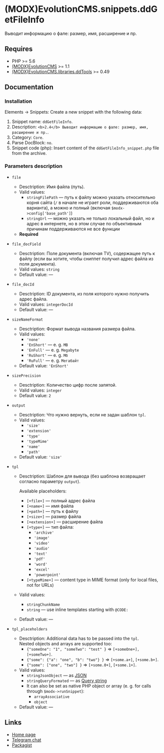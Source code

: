 # (MODX)EvolutionCMS.snippets.ddGetFileInfo

Выводит информацию о фале: размер, имя, расширение и пр.


## Requires
* PHP >= 5.6
* [(MODX)EvolutionCMS](https://github.com/evolution-cms/evolution) >= 1.1
* [(MODX)EvolutionCMS.libraries.ddTools](https://code.divandesign.biz/modx/ddtools) >= 0.49


## Documentation


### Installation

Elements → Snippets: Create a new snippet with the following data:
1. Snippet name: `ddGetFileInfo`.
2. Description: `<b>2.4</b> Выводит информацию о фале: размер, имя, расширение и пр.`.
3. Category: `Core`.
4. Parse DocBlock: `no`.
5. Snippet code (php): Insert content of the `ddGetFileInfo_snippet.php` file from the archive.


### Parameters description

* `file`
	* Desctription: Имя файла (путь).
	* Valid values:
		* `stringFilePath` — путь к файлу можно указать относительно корня сайта (`/` в начале не играет роли, поддерживаются оба варианта), а можно и полный (включая `$modx->config['base_path']`)
		* `stringUrl` — можно указать не только локальный файл, но и адрес в интернете, но в этом случае по объективным причинам поддерживаются не все функции
	* **Required**
	
* `file_docField`
	* Desctription: Поле документа (включая TV), содержащее путь к файлу (если вы хотите, чтобы сниппет получил адрес файла из поля документа).
	* Valid values: `string`
	* Default value: —
	
* `file_docId`
	* Desctription: ID документа, из поля которого нужно получить адрес файла.
	* Valid values: `integerDocId`
	* Default value: —
	
* `sizeNameFormat`
	* Desctription: Формат вывода названия размера файла.
	* Valid values:
		* `'none'`
		* `'EnShort'` — e. g. `MB`
		* `'EnFull'` — e. g. `Megabyte`
		* `'RuShort'` — e. g. `Мб`
		* `'RuFull'` — e. g. `Мегабайт`
	* Default value: `'EnShort'`
	
* `sizePrecision`
	* Desctription: Количество цифр после запятой.
	* Valid values: `integer`
	* Default value: `2`
	
* `output`
	* Desctription: Что нужно вернуть, если не задан шаблон `tpl`.
	* Valid values:
		* `'size'`
		* `'extension'`
		* `'type'`
		* `'typeMime'`
		* `'name'`
		* `'path'`
	* Default value: `'size'`
	
* `tpl`
	* Desctription: Шаблон для вывода (без шаблона возвращает согласно параметру `output`).
		
		Available placeholders:
		* `[+file+]` — полный адрес файла
		* `[+name+]` — имя файла
		* `[+path+]` — путь к файлу
		* `[+size+]` — размер файла
		* `[+extension+]` — расширение файла
		* `[+type+]` — тип файла:
			* `'archive'`
			* `'image'`
			* `'video'`
			* `'audio'`
			* `'text'`
			* `'pdf'`
			* `'word'`
			* `'excel'`
			* `'powerpoint'`
		* `[+typeMime+]` — content type in MIME format (only for local files, not for URLs)
		
	* Valid values:
		* `stringChunkName`
		* `string` — use inline templates starting with `@CODE:`
	* Default value: —
	
* `tpl_placeholders`
	* Desctription:
		Additional data has to be passed into the `tpl`.  
		Nested objects and arrays are supported too:
		* `{"someOne": "1", "someTwo": "test" }` => `[+someOne+], [+someTwo+]`.
		* `{"some": {"a": "one", "b": "two"} }` => `[+some.a+]`, `[+some.b+]`.
		* `{"some": ["one", "two"] }` => `[+some.0+]`, `[+some.1+]`.
	* Valid values:
		* `stringJsonObject` — as [JSON](https://en.wikipedia.org/wiki/JSON)
		* `stringQueryFormated` — as [Query string](https://en.wikipedia.org/wiki/Query_string)
		* It can also be set as native PHP object or array (e. g. for calls through `$modx->runSnippet`):
			* `arrayAssociative`
			* `object`
	* Default value: —


## Links

* [Home page](https://code.divandesign.biz/modx/ddgetfileinfo)
* [Telegram chat](https://t.me/dd_code)
* [Packagist](https://packagist.org/packages/dd/evolutioncms-snippets-ddgetfileinfo)


<link rel="stylesheet" type="text/css" href="https://DivanDesign.ru/assets/files/ddMarkdown.css" />